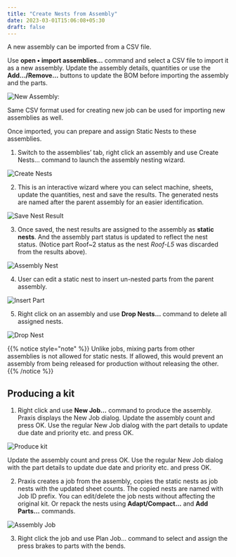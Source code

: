 ```yaml
---
title: "Create Nests from Assembly"
date: 2023-03-01T15:06:08+05:30
draft: false
---
```


A new assembly can be imported from a CSV file. 

Use **open • import assemblies…** command and select a CSV file to import it as a new assembly.
Update the assembly details, quantities or use the **Add…/Remove…** buttons to update the BOM before importing the assembly and the parts.

![New Assembly:](/images/NewAssembly.png?classes=left)

Same CSV format used for creating new job can be used for importing new assemblies as well.

Once imported, you can prepare and assign Static Nests to these assemblies.

1. Switch to the assemblies’ tab, right click an assembly and use Create Nests… command to launch the assembly nesting wizard.

![Create Nests](/images/CreateNests.png)

2. This is an interactive wizard where you can select machine, sheets, update the quantities, nest and save the results. The generated nests are named after the parent assembly for an easier identification.

![Save Nest Result](/images/SaveNestResult.png)

3. Once saved, the nest results are assigned to the assembly as **static nests**. And the assembly part status is updated to reflect the nest status. (Notice part Roof~2 status as the nest *Roof-L5* was discarded from the results above).

![Assembly Nest](/images/AssemblyNest.png)

4. User can edit a static nest to insert un-nested parts from the parent assembly.

![Insert Part](/images/InsertPart.png)

5. Right click on an assembly and use **Drop Nests…** command to delete all assigned nests.

![Drop Nest](/images/DropNest.png)

{{% notice style="note" %}}
Unlike jobs, mixing parts from other assemblies is not allowed for static nests. If allowed, this would prevent an assembly from being released for production without releasing the other.
{{% /notice %}}

Producing a kit
-----------------
1. Right click and use **New Job…** command to produce the assembly. Praxis displays the New Job dialog. Update the assembly count and press OK. Use the regular New Job dialog with the part details to update due date and priority etc. and press OK. 

![Produce kit](/images/ProduceKit.png)

Update the assembly count and press OK. Use the regular New Job dialog with the part details to update due date and priority etc. and press OK.

2. Praxis creates a job from the assembly, copies the static nests as job nests with the updated sheet counts. The copied nests are named with Job ID prefix. You can edit/delete the job nests without affecting the original kit. Or repack the nests using **Adapt/Compact…** and **Add Parts…** commands.

![Assembly Job](/images/AssemblyJob.png)

3. Right click the job and use Plan Job… command to select and assign the press brakes to parts with the bends.